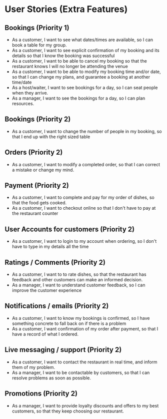 # User Stories (Extra Features)

## Bookings (Priority 1)

- As a customer, I want to see what dates/times are available, so I can book a table for my group.
- As a customer, I want to see explicit confirmation of my booking and its details so that I know the booking was successful
- As a customer, I want to be able to cancel my booking so that the restaurant knows I will no longer be attending the venue
- As a customer, I want to be able to modify my booking time and/or date, so that I can change my plans, and guarantee a booking at another time/date
- As a host/waiter, I want to see bookings for a day, so I can seat people when they arrive.
- As a manager, I want to see the bookings for a day, so I can plan resources.

## Bookings (Priority 2)

- As a customer, I want to change the number of people in my booking, so that I end up with the right sized table

## Orders (Priority 2)

- As a customer, I want to modify a completed order, so that I can correct a mistake or change my mind.

## Payment (Priority 2)

- As a customer, I want to complete and pay for my order of dishes, so that the food gets cooked.
- As a customer, I want to checkout online so that I don't have to pay at the restaurant counter

## User Accounts for customers (Priority 2)

- As a customer, I want to login to my account when ordering, so I don't have to type in my details all the time

## Ratings / Comments (Priority 2)

- As a customer, I want to to rate dishes, so that the restaurant has feedback and other customers can make an informed decision.
- As a manager, I want to understand customer feedback, so I can improve the customer experience

## Notifications / emails (Priority 2)

- As a customer, I want to know my bookings is confirmed, so I have something concrete to fall back on if there is a problem
- As a customer, I want confirmation of my order after payment, so that I have a record of what I ordered.

## Live messaging / support (Priority 2)

- As a customer, I want to contact the restaurant in real time, and inform them of my problem.
- As a manager, I want to be contactable by customers, so that I can resolve problems as soon as possible.

## Promotions (Priority 2)

- As a manager, I want to provide loyalty discounts and offers to my best customers, so that they keep choosing our restaurant.
